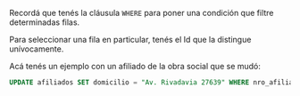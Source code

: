 Recordá que tenés la cláusula `WHERE` para poner una condición que filtre determinadas filas. 

Para seleccionar una fila en particular, tenés el Id que la distingue unívocamente. 

Acá tenés un ejemplo con un afiliado de la obra social que se mudó:

``` sql
UPDATE afiliados SET domicilio = "Av. Rivadavia 27639" WHERE nro_afiliado = 123987;
```

